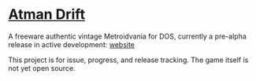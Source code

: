 # [Atman Drift](https://atman.mpayne.dev)

A freeware authentic vintage Metroidvania for DOS, currently a pre-alpha release in active development: [website](https://atman.mpayne.dev)

This project is for issue, progress, and release tracking. The game itself is not yet open source.
